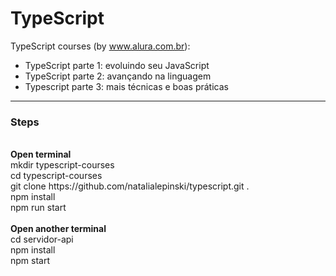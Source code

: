 # TypeScript
TypeScript courses (by www.alura.com.br):
<ul>
  <li>
  TypeScript parte 1: evoluindo seu JavaScript 
  </li>
  <li>
  TypeScript parte 2: avançando na linguagem 
  </li>
  <li>
  Typescript parte 3: mais técnicas e boas práticas 
  </li>
</ul>

-----------------------------------
<h3>Steps</h3>
  <br/>
  <b>Open terminal</b> <br/>
  mkdir typescript-courses <br/>
  cd typescript-courses <br/>
  git clone https://github.com/natalialepinski/typescript.git . <br/>
  npm install <br/>
  npm run start <br/>
  <br/>
  <b>Open another terminal</b> <br/>
  cd servidor-api <br/>
  npm install <br/>
  npm start <br/>
  





